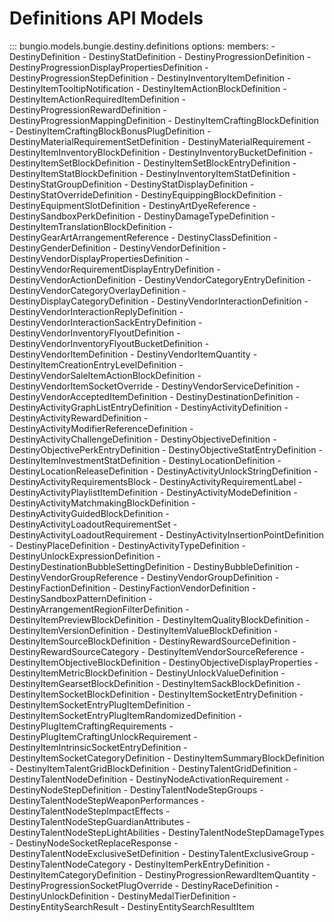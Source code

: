 # Definitions API Models


::: bungio.models.bungie.destiny.definitions
    options:
        members:
            - DestinyDefinition
            - DestinyStatDefinition
            - DestinyProgressionDefinition
            - DestinyProgressionDisplayPropertiesDefinition
            - DestinyProgressionStepDefinition
            - DestinyInventoryItemDefinition
            - DestinyItemTooltipNotification
            - DestinyItemActionBlockDefinition
            - DestinyItemActionRequiredItemDefinition
            - DestinyProgressionRewardDefinition
            - DestinyProgressionMappingDefinition
            - DestinyItemCraftingBlockDefinition
            - DestinyItemCraftingBlockBonusPlugDefinition
            - DestinyMaterialRequirementSetDefinition
            - DestinyMaterialRequirement
            - DestinyItemInventoryBlockDefinition
            - DestinyInventoryBucketDefinition
            - DestinyItemSetBlockDefinition
            - DestinyItemSetBlockEntryDefinition
            - DestinyItemStatBlockDefinition
            - DestinyInventoryItemStatDefinition
            - DestinyStatGroupDefinition
            - DestinyStatDisplayDefinition
            - DestinyStatOverrideDefinition
            - DestinyEquippingBlockDefinition
            - DestinyEquipmentSlotDefinition
            - DestinyArtDyeReference
            - DestinySandboxPerkDefinition
            - DestinyDamageTypeDefinition
            - DestinyItemTranslationBlockDefinition
            - DestinyGearArtArrangementReference
            - DestinyClassDefinition
            - DestinyGenderDefinition
            - DestinyVendorDefinition
            - DestinyVendorDisplayPropertiesDefinition
            - DestinyVendorRequirementDisplayEntryDefinition
            - DestinyVendorActionDefinition
            - DestinyVendorCategoryEntryDefinition
            - DestinyVendorCategoryOverlayDefinition
            - DestinyDisplayCategoryDefinition
            - DestinyVendorInteractionDefinition
            - DestinyVendorInteractionReplyDefinition
            - DestinyVendorInteractionSackEntryDefinition
            - DestinyVendorInventoryFlyoutDefinition
            - DestinyVendorInventoryFlyoutBucketDefinition
            - DestinyVendorItemDefinition
            - DestinyVendorItemQuantity
            - DestinyItemCreationEntryLevelDefinition
            - DestinyVendorSaleItemActionBlockDefinition
            - DestinyVendorItemSocketOverride
            - DestinyVendorServiceDefinition
            - DestinyVendorAcceptedItemDefinition
            - DestinyDestinationDefinition
            - DestinyActivityGraphListEntryDefinition
            - DestinyActivityDefinition
            - DestinyActivityRewardDefinition
            - DestinyActivityModifierReferenceDefinition
            - DestinyActivityChallengeDefinition
            - DestinyObjectiveDefinition
            - DestinyObjectivePerkEntryDefinition
            - DestinyObjectiveStatEntryDefinition
            - DestinyItemInvestmentStatDefinition
            - DestinyLocationDefinition
            - DestinyLocationReleaseDefinition
            - DestinyActivityUnlockStringDefinition
            - DestinyActivityRequirementsBlock
            - DestinyActivityRequirementLabel
            - DestinyActivityPlaylistItemDefinition
            - DestinyActivityModeDefinition
            - DestinyActivityMatchmakingBlockDefinition
            - DestinyActivityGuidedBlockDefinition
            - DestinyActivityLoadoutRequirementSet
            - DestinyActivityLoadoutRequirement
            - DestinyActivityInsertionPointDefinition
            - DestinyPlaceDefinition
            - DestinyActivityTypeDefinition
            - DestinyUnlockExpressionDefinition
            - DestinyDestinationBubbleSettingDefinition
            - DestinyBubbleDefinition
            - DestinyVendorGroupReference
            - DestinyVendorGroupDefinition
            - DestinyFactionDefinition
            - DestinyFactionVendorDefinition
            - DestinySandboxPatternDefinition
            - DestinyArrangementRegionFilterDefinition
            - DestinyItemPreviewBlockDefinition
            - DestinyItemQualityBlockDefinition
            - DestinyItemVersionDefinition
            - DestinyItemValueBlockDefinition
            - DestinyItemSourceBlockDefinition
            - DestinyRewardSourceDefinition
            - DestinyRewardSourceCategory
            - DestinyItemVendorSourceReference
            - DestinyItemObjectiveBlockDefinition
            - DestinyObjectiveDisplayProperties
            - DestinyItemMetricBlockDefinition
            - DestinyUnlockValueDefinition
            - DestinyItemGearsetBlockDefinition
            - DestinyItemSackBlockDefinition
            - DestinyItemSocketBlockDefinition
            - DestinyItemSocketEntryDefinition
            - DestinyItemSocketEntryPlugItemDefinition
            - DestinyItemSocketEntryPlugItemRandomizedDefinition
            - DestinyPlugItemCraftingRequirements
            - DestinyPlugItemCraftingUnlockRequirement
            - DestinyItemIntrinsicSocketEntryDefinition
            - DestinyItemSocketCategoryDefinition
            - DestinyItemSummaryBlockDefinition
            - DestinyItemTalentGridBlockDefinition
            - DestinyTalentGridDefinition
            - DestinyTalentNodeDefinition
            - DestinyNodeActivationRequirement
            - DestinyNodeStepDefinition
            - DestinyTalentNodeStepGroups
            - DestinyTalentNodeStepWeaponPerformances
            - DestinyTalentNodeStepImpactEffects
            - DestinyTalentNodeStepGuardianAttributes
            - DestinyTalentNodeStepLightAbilities
            - DestinyTalentNodeStepDamageTypes
            - DestinyNodeSocketReplaceResponse
            - DestinyTalentNodeExclusiveSetDefinition
            - DestinyTalentExclusiveGroup
            - DestinyTalentNodeCategory
            - DestinyItemPerkEntryDefinition
            - DestinyItemCategoryDefinition
            - DestinyProgressionRewardItemQuantity
            - DestinyProgressionSocketPlugOverride
            - DestinyRaceDefinition
            - DestinyUnlockDefinition
            - DestinyMedalTierDefinition
            - DestinyEntitySearchResult
            - DestinyEntitySearchResultItem
